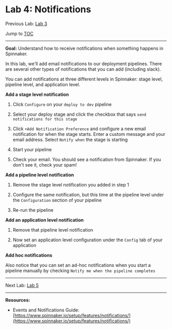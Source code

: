 # Lab 4: Notifications

Previous Lab: [Lab 3](/lab-3.md)

Jump to [TOC](/README.md)

---

**Goal:** Understand how to receive notifications when something happens in Spinnaker.

In this lab, we'll add email notifications to our deployment pipelines. There are several other types of notifications that you can add (including slack).

You can add notifications at three different levels in Spinnaker: stage level, pipeline level, and application level.

**Add a stage level notification**

1. Click `Configure` on your `deploy to dev` pipeline

1. Select your deploy stage and click the checkbox that says `send notifications for this stage`

1. Click `+Add Notification Preference` and configure a new email notification for when the stage starts. Enter a custom message and your email address. Select `Notify when` the stage is starting

1. Start your pipeline

1. Check your email. You should see a notification from Spinnaker. If you don't see it, check your spam!

**Add a pipeline level notification**

1. Remove the stage level notification you added in step 1

1. Configure the same notification, but this time at the pipeline level under the `Configuration` section of your pipeline

1. Re-run the pipeline

**Add an application level notification**

1. Remove that pipeline level notification

1. Now set an application level configuration under the `Config` tab of your application

**Add hoc notifications**

Also notice that you can set an ad-hoc notifications when you start a pipeline manually by checking `Notify me when the pipeline completes`

---

Next Lab: [Lab 5](/lab-5.md)

---

**Resources:**

* Events and Notifications Guide: [https://www.spinnaker.io/setup/features/notifications/](https://www.spinnaker.io/setup/features/notifications/)



